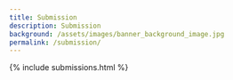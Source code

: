 ```yaml
---
title: Submission
description: Submission
background: /assets/images/banner_background_image.jpg
permalink: /submission/
---
```


{% include submissions.html %}